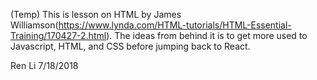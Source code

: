(Temp) This is lesson on HTML by James Williamson(https://www.lynda.com/HTML-tutorials/HTML-Essential-Training/170427-2.html). 
The ideas from behind it is to get more used to Javascript, HTML, and CSS before jumping back to React.

Ren Li
7/18/2018